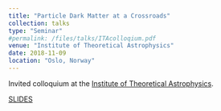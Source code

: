 ```yaml
---
title: "Particle Dark Matter at a Crossroads"
collection: talks
type: "Seminar"
#permalink: /files/talks/ITAcolloqium.pdf
venue: "Institute of Theoretical Astrophysics"
date: 2018-11-09
location: "Oslo, Norway"
---
```


Invited colloquium at the [Institute of Theoretical Astrophysics](https://www.mn.uio.no/astro/english/).

[SLIDES](http://ahryczuk.github.io/files/talks/ITAcolloqium.pdf)
